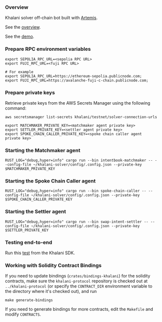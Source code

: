 ### Overview

Khalani solver off-chain bot built with [Artemis](https://github.com/paradigmxyz/artemis).

See the [overview](https://github.com/orgs/tvl-labs/discussions/109).

See the [demo](https://drive.google.com/file/d/1k9KUhbEGDbrSYUzYVKo3bpLgOmhRihFR/view?usp=drive_link).

### Prepare RPC environment variables

```shell
export SEPOLIA_RPC_URL=<sepolia RPC URL>
export FUJI_RPC_URL=<fuji RPC URL>

# For example
export SEPOLIA_RPC_URL=https://ethereum-sepolia.publicnode.com;
export FUJI_RPC_URL=https://avalanche-fuji-c-chain.publicnode.com;
```

### Prepare private keys

Retrieve private keys from the AWS Secrets Manager using the following command:

```
aws secretsmanager list-secrets khalani/testnet/solver-connection-urls
```

```
export MATCHMAKER_PRIVATE_KEY=<matchmaker agent private key>
export SETTLER_PRIVATE_KEY=<settler agent private key>
export SPOKE_CHAIN_CALLER_PRIVATE_KEY=<spoke chain caller agent private key>
```

### Starting the Matchmaker agent

```shell
RUST_LOG="debug,hyper=info" cargo run --bin intentbook-matchmaker -- --config-file ~/khalani-solver/config/.config.json --private-key $MATCHMAKER_PRIVATE_KEY
```

### Starting the Spoke Chain Caller agent

```shell
RUST_LOG="debug,hyper=info" cargo run --bin spoke-chain-caller -- --config-file ~/khalani-solver/config/.config.json --private-key $SPOKE_CHAIN_CALLER_PRIVATE_KEY
```

### Starting the Settler agent

```shell
RUST_LOG="debug,hyper=info" cargo run --bin swap-intent-settler -- --config-file ~/khalani-solver/config/.config.json --private-key $SETTLER_PRIVATE_KEY
```

### Testing end-to-end

Run this [test](https://github.com/tvl-labs/khalani-sdk/blob/main/src/e2e/intents/intents.e2e.test.ts#L9) from the Khalani SDK.

### Working with Solidity Contract Bindings

If you need to update bindings (`crates/bindings-khalani`) for the solidity contracts, make sure the `khalani-protocol` repository is checked out at `../khalani-protocol` (or specify the `CONTRACT_DIR` environment variable to the directory where it's checked out), and run

```shell
make generate-bindings
```

If you need to generate bindings for more contracts, edit the `Makefile` and modify `CONTRACTS`.
